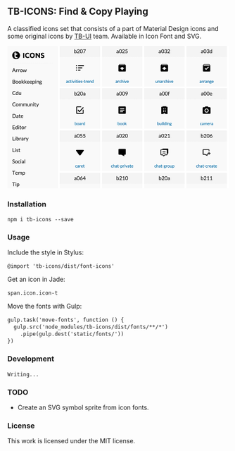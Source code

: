 ## TB-ICONS: Find & Copy Playing
A classified icons set that consists of a part of Material Design icons and some original icons by [TB-UI](https://www.github.com/teambition/tb-ui) team. Available in Icon Font and SVG.

![TB-Icons Logo](./images/tb-icons-screenshot.png)

### Installation
```
npm i tb-icons --save
```

### Usage

Include the style in Stylus:

```
@import 'tb-icons/dist/font-icons'
```

Get an icon in Jade:
```
span.icon.icon-t
```

Move the fonts with Gulp:
```
gulp.task('move-fonts', function () {
  gulp.src('node_modules/tb-icons/dist/fonts/**/*')
    .pipe(gulp.dest('static/fonts/'))
})
```


### Development
```
Writing...
```

### TODO
- Create an SVG symbol sprite from icon fonts.

### License
This work is licensed under the MIT license.
